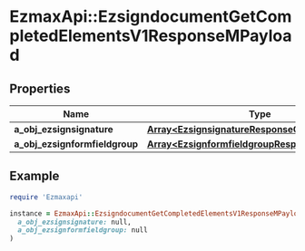 # EzmaxApi::EzsigndocumentGetCompletedElementsV1ResponseMPayload

## Properties

| Name | Type | Description | Notes |
| ---- | ---- | ----------- | ----- |
| **a_obj_ezsignsignature** | [**Array&lt;EzsignsignatureResponseCompound&gt;**](EzsignsignatureResponseCompound.md) |  |  |
| **a_obj_ezsignformfieldgroup** | [**Array&lt;EzsignformfieldgroupResponseCompound&gt;**](EzsignformfieldgroupResponseCompound.md) |  |  |

## Example

```ruby
require 'Ezmaxapi'

instance = EzmaxApi::EzsigndocumentGetCompletedElementsV1ResponseMPayload.new(
  a_obj_ezsignsignature: null,
  a_obj_ezsignformfieldgroup: null
)
```

